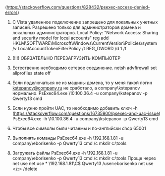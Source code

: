 (https://stackoverflow.com/questions/828432/psexec-access-denied-errors)
1. С Vistа удаленное подключение запрещено для локальных учетных записей. Разрешено только для администраторов домена и локальных администраторов.
Local Policy: "Network Access: Sharing and security model for local accounts"
reg add HKLM\SOFTWARE\Microsoft\Windows\CurrentVersion\Policies\system /v LocalAccountTokenFilterPolicy /t REG_DWORD /d 1 /f
2. (!!!) ОБЯЗАТЕЛЬНО ПЕРЕЗАГРУЗИТЬ КОМПЬЮТЕР

3. Естественно необходимо сетевое соединение.
netsh advfirewall set allprofiles state off

3. Если подключаться не из машины домена, то у меня такой логин kstepanov@company.ru не сработало, а company\kstepanov нормально.
PsExec64.exe \\10.100.36.4 -u company\kstepanov -p Qwerty13 cmd

4. Если нужно пройти UAC, то необходимо добавить ключ -h
(https://stackoverflow.com/questions/16735900/psexec-and-uac-issue)
PsExec64.exe -h \\10.100.36.4 -u company\kstepanov -p Qwerty13 cmd

5. Чтобы все символы были читаемы и по-английски
chcp 65001

6. Выполнять команды
PsExec64.exe -h \\192.168.1.81 -u company\eborisenko -p Qwerty13 cmd /c mkdir c:\tools

7. Загружать файлы
	PsExec64.exe -h \\192.168.1.81 -u company\eborisenko -p Qwerty13 cmd /c mkdir c:\tools
Проще через net use
	net use * \\192.168.1.81\C$ Qwerty13 /user:eborisenko
	net use <z:> /delete